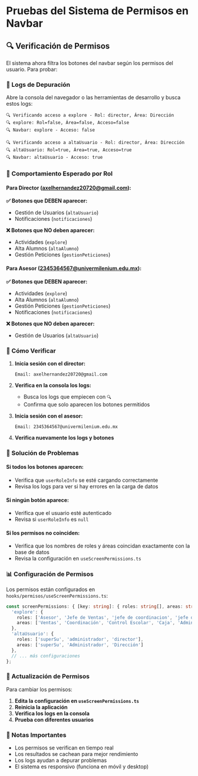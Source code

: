 # Pruebas del Sistema de Permisos en Navbar

## 🔍 Verificación de Permisos

El sistema ahora filtra los botones del navbar según los permisos del usuario. Para probar:

### 📱 Logs de Depuración

Abre la consola del navegador o las herramientas de desarrollo y busca estos logs:

```
🔍 Verificando acceso a explore - Rol: director, Área: Dirección
🔍 explore: Rol=false, Área=false, Acceso=false
🔍 Navbar: explore - Acceso: false

🔍 Verificando acceso a altaUsuario - Rol: director, Área: Dirección  
🔍 altaUsuario: Rol=true, Área=true, Acceso=true
🔍 Navbar: altaUsuario - Acceso: true
```

### 🎯 Comportamiento Esperado por Rol

#### Para Director (axelhernandez20720@gmail.com):
**✅ Botones que DEBEN aparecer:**
- Gestión de Usuarios (`altaUsuario`)
- Notificaciones (`notificaciones`)

**❌ Botones que NO deben aparecer:**
- Actividades (`explore`)
- Alta Alumnos (`altaAlumno`)
- Gestión Peticiones (`gestionPeticiones`)

#### Para Asesor (2345364567@univermilenium.edu.mx):
**✅ Botones que DEBEN aparecer:**
- Actividades (`explore`)
- Alta Alumnos (`altaAlumno`)
- Gestión Peticiones (`gestionPeticiones`)
- Notificaciones (`notificaciones`)

**❌ Botones que NO deben aparecer:**
- Gestión de Usuarios (`altaUsuario`)

### 🔧 Cómo Verificar

1. **Inicia sesión con el director:**
   ```
   Email: axelhernandez20720@gmail.com
   ```

2. **Verifica en la consola los logs:**
   - Busca los logs que empiecen con `🔍`
   - Confirma que solo aparecen los botones permitidos

3. **Inicia sesión con el asesor:**
   ```
   Email: 2345364567@univermilenium.edu.mx
   ```

4. **Verifica nuevamente los logs y botones**

### 🐛 Solución de Problemas

#### Si todos los botones aparecen:
- Verifica que `userRoleInfo` se esté cargando correctamente
- Revisa los logs para ver si hay errores en la carga de datos

#### Si ningún botón aparece:
- Verifica que el usuario esté autenticado
- Revisa si `userRoleInfo` es `null`

#### Si los permisos no coinciden:
- Verifica que los nombres de roles y áreas coincidan exactamente con la base de datos
- Revisa la configuración en `useScreenPermissions.ts`

### 📊 Configuración de Permisos

Los permisos están configurados en `hooks/permisos/useScreenPermissions.ts`:

```typescript
const screenPermissions: { [key: string]: { roles: string[], areas: string[] } } = {
  'explore': {
    roles: ['Asesor', 'Jefe de Ventas', 'jefe de coordinacion', 'jefe de control', 'jefe de caja', 'superSu', 'administrador'],
    areas: ['Ventas', 'Coordinación', 'Control Escolar', 'Caja', 'Administrador']
  },
  'altaUsuario': {
    roles: ['superSu', 'administrador', 'director'],
    areas: ['superSu', 'Administrador', 'Dirección']
  },
  // ... más configuraciones
};
```

### 🔄 Actualización de Permisos

Para cambiar los permisos:

1. **Edita la configuración en `useScreenPermissions.ts`**
2. **Reinicia la aplicación**
3. **Verifica los logs en la consola**
4. **Prueba con diferentes usuarios**

### 📝 Notas Importantes

- Los permisos se verifican en tiempo real
- Los resultados se cachean para mejor rendimiento
- Los logs ayudan a depurar problemas
- El sistema es responsivo (funciona en móvil y desktop) 
